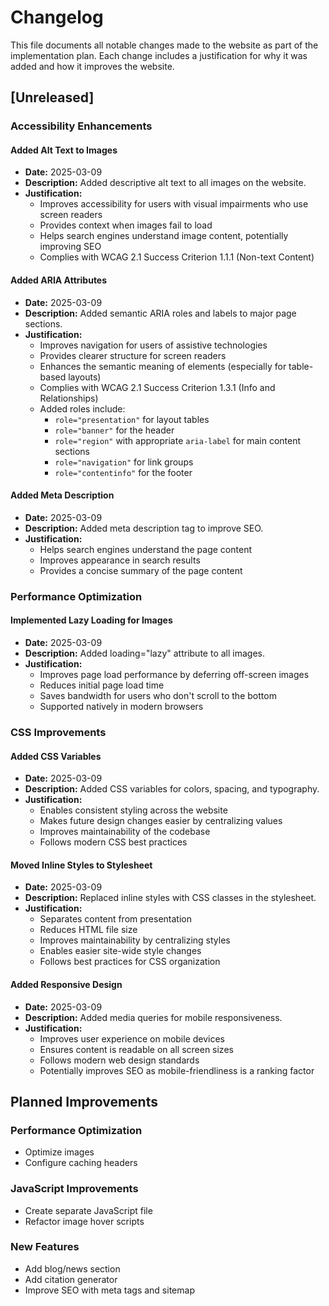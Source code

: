 # Changelog

This file documents all notable changes made to the website as part of the implementation plan. Each change includes a justification for why it was added and how it improves the website.

## [Unreleased]

### Accessibility Enhancements

#### Added Alt Text to Images
- **Date:** 2025-03-09
- **Description:** Added descriptive alt text to all images on the website.
- **Justification:** 
  - Improves accessibility for users with visual impairments who use screen readers
  - Provides context when images fail to load
  - Helps search engines understand image content, potentially improving SEO
  - Complies with WCAG 2.1 Success Criterion 1.1.1 (Non-text Content)

#### Added ARIA Attributes
- **Date:** 2025-03-09
- **Description:** Added semantic ARIA roles and labels to major page sections.
- **Justification:**
  - Improves navigation for users of assistive technologies
  - Provides clearer structure for screen readers
  - Enhances the semantic meaning of elements (especially for table-based layouts)
  - Complies with WCAG 2.1 Success Criterion 1.3.1 (Info and Relationships)
  - Added roles include:
    - `role="presentation"` for layout tables
    - `role="banner"` for the header
    - `role="region"` with appropriate `aria-label` for main content sections
    - `role="navigation"` for link groups
    - `role="contentinfo"` for the footer

#### Added Meta Description
- **Date:** 2025-03-09
- **Description:** Added meta description tag to improve SEO.
- **Justification:**
  - Helps search engines understand the page content
  - Improves appearance in search results
  - Provides a concise summary of the page content

### Performance Optimization

#### Implemented Lazy Loading for Images
- **Date:** 2025-03-09
- **Description:** Added loading="lazy" attribute to all images.
- **Justification:**
  - Improves page load performance by deferring off-screen images
  - Reduces initial page load time
  - Saves bandwidth for users who don't scroll to the bottom
  - Supported natively in modern browsers

### CSS Improvements

#### Added CSS Variables
- **Date:** 2025-03-09
- **Description:** Added CSS variables for colors, spacing, and typography.
- **Justification:**
  - Enables consistent styling across the website
  - Makes future design changes easier by centralizing values
  - Improves maintainability of the codebase
  - Follows modern CSS best practices

#### Moved Inline Styles to Stylesheet
- **Date:** 2025-03-09
- **Description:** Replaced inline styles with CSS classes in the stylesheet.
- **Justification:**
  - Separates content from presentation
  - Reduces HTML file size
  - Improves maintainability by centralizing styles
  - Enables easier site-wide style changes
  - Follows best practices for CSS organization

#### Added Responsive Design
- **Date:** 2025-03-09
- **Description:** Added media queries for mobile responsiveness.
- **Justification:**
  - Improves user experience on mobile devices
  - Ensures content is readable on all screen sizes
  - Follows modern web design standards
  - Potentially improves SEO as mobile-friendliness is a ranking factor

## Planned Improvements

### Performance Optimization
- Optimize images
- Configure caching headers

### JavaScript Improvements
- Create separate JavaScript file
- Refactor image hover scripts

### New Features
- Add blog/news section
- Add citation generator
- Improve SEO with meta tags and sitemap
